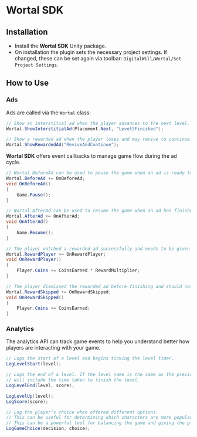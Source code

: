 # Wortal SDK

## Installation

- Install the <b>Wortal SDK</b> Unity package.
- On installation the plugin sets the necessary project settings. If changed, these can be set again via toolbar:
`DigitalWill/Wortal/Set Project Settings`.

## How to Use

### Ads

Ads are called via the `Wortal` class:
```c#
// Show an interstitial ad when the player advances to the next level.
Wortal.ShowInterstitialAd(Placement.Next, "Level5Finished");

// Show a rewarded ad when the player loses and may revive to continue.
Wortal.ShowRewardedAd("ReviveAndContinue");
```

<b>Wortal SDK</b> offers event callbacks to manage game flow during the ad cycle.

```c#
// Wortal.BeforeAd can be used to pause the game when an ad is ready to be shown.
Wortal.BeforeAd += OnBeforeAd;
void OnBeforeAd()
{
    Game.Pause();
}

// Wortal.AfterAd can be used to resume the game when an ad has finished showing.
Wortal.AfterAd += OnAfterAd;
void OnAfterAd()
{
    Game.Resume();
}

// The player watched a rewarded ad successfully and needs to be given a reward.
Wortal.RewardPlayer += OnRewardPlayer;
void OnRewardPlayer()
{
    Player.Coins += CoinsEarned * RewardMultiplier;
}

// The player dismissed the rewarded ad before finishing and should not be rewarded.
Wortal.RewardSkipped += OnRewardSkipped;
void OnRewardSkipped()
{
    Player.Coins += CoinsEarned;
}
```

### Analytics

The analytics API can track game events to help you understand better how players are interacting with your game.

```c#
// Logs the start of a level and begins ticking the level timer.
LogLevelStart(level);

// Logs the end of a level. If the level name is the same as the previous call to LogLevelStart() then the event
// will include the time taken to finish the level.
LogLevelEnd(level, score);

LogLevelUp(level);
LogScore(score);

// Log the player’s choice when offered different options.
// This can be useful for determining which characters are more popular, or paths are more commonly taken, etc.
// This can be a powerful tool for balancing the game and giving the players more of what they enjoy.
LogGameChoice(decision, choice);
```
